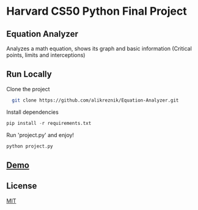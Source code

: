 # Harvard CS50 Python Final Project

## Equation Analyzer
Analyzes a math equation, shows its graph and basic information (Critical points, limits and interceptions)

## Run Locally

Clone the project

```bash
  git clone https://github.com/alikreznik/Equation-Analyzer.git
```

Install dependencies
```python
pip install -r requirements.txt
```

Run 'project.py' and enjoy!
```python
python project.py
```

## [Demo](https://youtu.be/nzRHHlW8zRk)

## License

[MIT](https://choosealicense.com/licenses/mit/)
